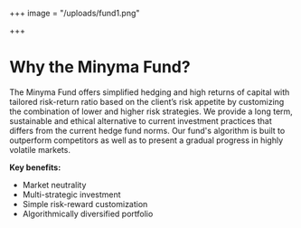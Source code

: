 +++
image = "/uploads/fund1.png"

+++
# Why the Minyma Fund?

The Minyma Fund offers simplified hedging and high returns of capital with tailored risk-return ratio based on the client’s risk appetite by customizing the combination of lower and higher risk strategies. We provide a long term, sustainable and ethical alternative to current investment practices that differs from the current hedge fund norms.
Our fund's algorithm is built to outperform competitors as well as to present a gradual progress in highly volatile markets.

**Key benefits:**  

- Market neutrality
- Multi-strategic investment  
- Simple risk-reward customization
- Algorithmically diversified portfolio